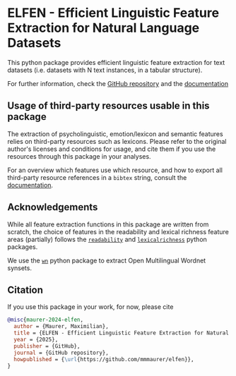 # ELFEN - Efficient Linguistic Feature Extraction for Natural Language Datasets

This python package provides efficient linguistic feature extraction for text datasets (i.e. datasets with N text instances, in a tabular structure).

For further information, check the [GitHub repository](https://github.com/mmmaurer/elfen) and the [documentation](https://elfen.readthedocs.io)

## Usage of third-party resources usable in this package
The extraction of psycholinguistic, emotion/lexicon and semantic features relies on third-party resources such as lexicons.
Please refer to the original author's licenses and conditions for usage, and cite them if you use the resources through this package in your analyses.

For an overview which features use which resource, and how to export all third-party resource references in a `bibtex` string, consult the [documentation](https://elfen.readthedocs.io).
## Acknowledgements

While all feature extraction functions in this package are written from scratch, the choice of features in the readability and lexical richness feature areas (partially) follows the [`readability`](https://github.com/andreasvc/readability) and [`lexicalrichness`](https://github.com/LSYS/LexicalRichness) python packages.

We use the [`wn`](https://github.com/goodmami/wn) python package to extract Open  Multilingual Wordnet synsets.

## Citation
If you use this package in your work, for now, please cite
```bibtex
@misc{maurer-2024-elfen,
  author = {Maurer, Maximilian},
  title = {ELFEN - Efficient Linguistic Feature Extraction for Natural Language Datasets},
  year = {2025},
  publisher = {GitHub},
  journal = {GitHub repository},
  howpublished = {\url{https://github.com/mmmaurer/elfen}},
}
```